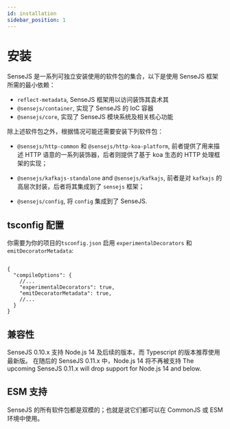 ```yaml
---
id: installation
sidebar_position: 1
---
```


# 安装


SenseJS 是一系列可独立安装使用的软件包的集合，以下是使用 SenseJS 框架所需的最小依赖：

- `reflect-metadata`, SenseJS 框架用以访问装饰其袁术其
- `@sensejs/container`, 实现了 SenseJS 的 IoC 容器
- `@sensejs/core`, 实现了 SenseJS 模块系统及相关核心功能

除上述软件包之外，根据情况可能还需要安装下列软件包：

-  `@sensejs/http-common` 和 `@sensejs/http-koa-platform`, 前者提供了用来描述 HTTP 语意的一系列装饰器，后者则提供了基于 koa 生态的 HTTP 处理框架的实现；

-  `@sensejs/kafkajs-standalone` and `@sensejs/kafkajs`, 前者是对 `kafkajs` 的高层次封装，后者将其集成到了 `sensejs` 框架；

- `@sensejs/config`, 将 `config` 集成到了 SenseJS.

## tsconfig 配置

你需要为你的项目的`tsconfig.json` 启用 `experimentalDecorators` 和 `emitDecoratorMetadata`:

```json5

{
  "compileOptions": {
    //...
    "experimentalDecorators": true,
    "emitDecoratorMetadata": true,
    //...
  }
}

```

## 兼容性

SenseJS 0.10.x 支持 Node.js 14 及后续的版本，而 Typescript 的版本推荐使用最新版。
在随后的 SenseJS 0.11.x 中，Node.js 14 将不再被支持
The upcoming SenseJS 0.11.x will drop support for Node.js 14 and below.

## ESM 支持


SenseJS 的所有软件包都是双模的；也就是说它们都可以在 CommonJS 或 ESM 环境中使用。






